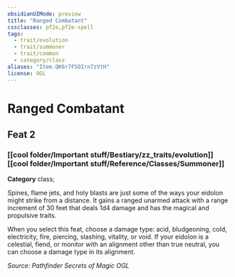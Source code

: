 ```yaml
---
obsidianUIMode: preview
title: "Ranged Combatant"
cssclasses: pf2e,pf2e-spell
tags:
  - trait/evolution
  - trait/summoner
  - trait/common
  - category/class
aliases: "Item.QK6r7FSOIrn7zVtH"
license: OGL
---
```

# Ranged Combatant
## Feat 2
### [[cool folder/Important stuff/Bestiary/zz_traits/evolution]][[cool folder/Important stuff/Reference/Classes/Summoner]]

**Category** class; 




Spines, flame jets, and holy blasts are just some of the ways your eidolon might strike from a distance. It gains a ranged unarmed attack with a range increment of 30 feet that deals 1d4 damage and has the magical and propulsive traits.

When you select this feat, choose a damage type: acid, bludgeoning, cold, electricity, fire, piercing, slashing, vitality, or void. If your eidolon is a celestial, fiend, or monitor with an alignment other than true neutral, you can choose a damage type in its alignment.

*Source: Pathfinder Secrets of Magic*
*OGL*